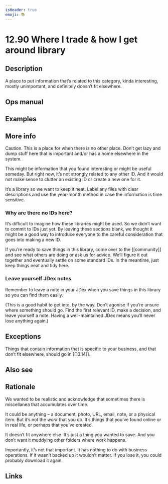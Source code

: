 ```yaml
---
isHeader: true
emoji: 📚
---
```


# 12.90 Where I trade & how I get around library

## Description

A place to put information that’s related to this category, kinda interesting, mostly unimportant, and definitely doesn’t fit elsewhere.

## Ops manual

## Examples

## More info

Caution. This is a place for when there is no other place. Don’t get lazy and dump stuff here that is important and/or has a home elsewhere in the system.

This might be information that you found interesting or might be useful someday. But right now, it’s not strongly related to any other ID. And it would not make sense to clutter an existing ID or create a new one for it.

It’s a library so we want to keep it neat. Label any files with clear descriptions and use the year-month method in case the information is time sensitive.

### Why are there no IDs here?

It’s difficult to imagine how these libraries might be used. So we didn’t want to commit to IDs just yet. By leaving these sections blank, we thought it might be a good way to introduce everyone to the careful consideration that goes into making a new ID.

If you’re ready to save things in this library, come over to the [[community]] and see what others are doing or ask us for advice. We’ll figure it out together and eventually settle on some standard IDs. In the meantime, just keep things neat and tidy here.

### Leave yourself JDex notes

Remember to leave a note in your JDex when you save things in this library so you can find them easily.

(This is a good habit to get into, by the way. Don’t agonise if you’re unsure where something should go. Find the first relevant ID, make a decision, and leave yourself a note. Having a well-maintained JDex means you’ll never lose anything again.)

## Exceptions

Things that contain information that is specific to your business, and that don’t fit elsewhere, should go in [[13.14]].

## Also see

## Rationale

We wanted to be realistic and acknowledge that sometimes there is miscellanea that accumulates over time.

It could be anything – a document, photo, URL, email, note, or a physical item. But it’s not the _work_ that you do. It’s things that you’ve found online or in real life, or perhaps that you’ve created.

It doesn’t fit anywhere else. It’s just a thing you wanted to save. And you don’t want it muddying other folders where work happens.

Importantly, it’s not that important. It has nothing to do with business operations. If it wasn’t backed up it wouldn’t matter. If you lose it, you could probably download it again.

## Links

